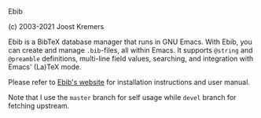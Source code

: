 Ebib

(c) 2003-2021 Joost Kremers

Ebib is a BibTeX database manager that runs in GNU Emacs. With Ebib, you
can create and manage `.bib`-files, all within Emacs. It supports `@string` and
`@preamble` definitions, multi-line field values, searching, and integration
with Emacs' (La)TeX mode.

Please refer to [Ebib's website](http://joostkremers.github.io/ebib) for installation instructions and user manual.

Note that I use the `master` branch for self usage while `devel` branch for fetching upstream.
